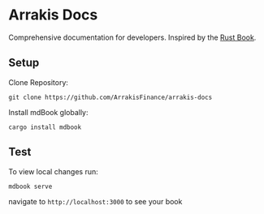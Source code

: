 # Arrakis Docs

Comprehensive documentation for developers. Inspired by the [Rust Book](https://doc.rust-lang.org/book/).




## Setup

Clone Repository:

```shell
git clone https://github.com/ArrakisFinance/arrakis-docs
```

Install mdBook globally:

```shell
cargo install mdbook
```

## Test

To view local changes run:

```shell
mdbook serve
```

navigate to `http://localhost:3000` to see your book